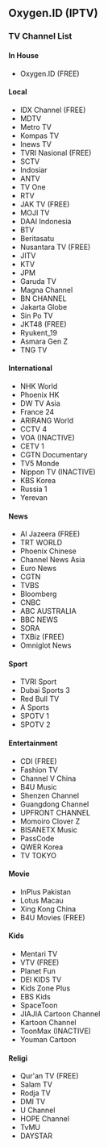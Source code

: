 ## Oxygen.ID (IPTV)
### TV Channel List
#### In House
* Oxygen.ID (FREE)
#### Local
* IDX Channel (FREE)
* MDTV
* Metro TV
* Kompas TV
* Inews TV
* TVRI Nasional (FREE)
* SCTV
* Indosiar
* ANTV
* TV One
* RTV
* JAK TV (FREE)
* MOJI TV
* DAAI Indonesia
* BTV
* Beritasatu
* Nusantara TV (FREE)
* JITV
* KTV
* JPM
* Garuda TV
* Magna Channel
* BN CHANNEL
* Jakarta Globe
* Sin Po TV
* JKT48 (FREE)
* Ryukent_19
* Asmara Gen Z
* TNG TV
#### International
* NHK World
* Phoenix HK
* DW TV Asia
* France 24
* ARIRANG World
* CCTV 4
* VOA (INACTIVE)
* CETV 1
* CGTN Documentary
* TV5 Monde
* Nippon TV (INACTIVE)
* KBS Korea
* Russia 1
* Yerevan
#### News
* Al Jazeera (FREE)
* TRT WORLD
* Phoenix Chinese
* Channel News Asia
* Euro News
* CGTN
* TVBS
* Bloomberg
* CNBC
* ABC AUSTRALIA
* BBC NEWS
* SORA
* TXBiz (FREE)
* Omniglot News
#### Sport
* TVRI Sport
* Dubai Sports 3
* Red Bull TV
* A Sports
* SPOTV 1
* SPOTV 2
#### Entertainment
* CDI (FREE)
* Fashion TV
* Channel V China
* B4U Music
* Shenzen Channel
* Guangdong Channel
* UPFRONT CHANNEL
* Momoiro Clover Z
* BISANETX Music
* PassCode
* QWER Korea
* TV TOKYO
#### Movie
* InPlus Pakistan
* Lotus Macau
* Xing Kong China
* B4U Movies (FREE)
#### Kids
* Mentari TV
* VTV (FREE)
* Planet Fun
* DEI KIDS TV
* Kids Zone Plus
* EBS Kids
* SpaceToon
* JIAJIA Cartoon Channel
* Kartoon Channel
* ToonMax (INACTIVE)
* Youman Cartoon
#### Religi
* Qur'an TV (FREE)
* Salam TV
* Rodja TV
* DMI TV
* U Channel
* HOPE Channel
* TvMU
* DAYSTAR
